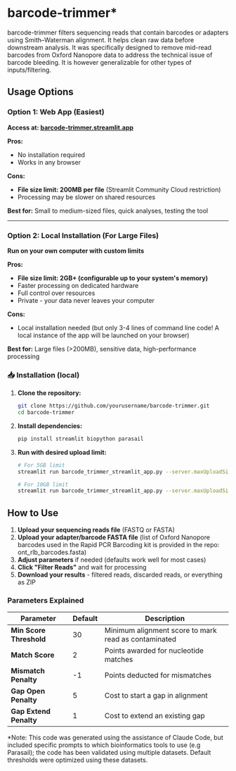 # barcode-trimmer*
barcode-trimmer filters sequencing reads that contain barcodes or adapters using Smith–Waterman alignment. It helps clean raw data before downstream analysis. It was specifically designed to remove mid-read barcodes from Oxford Nanopore data to address the technical issue of barcode bleeding. It is however generalizable for other types of inputs/filtering.

## Usage Options

### Option 1: Web App (Easiest)
**Access at: [barcode-trimmer.streamlit.app](https://barcode-trimmer.streamlit.app)**

**Pros:**
- No installation required
- Works in any browser

**Cons:**
- **File size limit: 200MB per file** (Streamlit Community Cloud restriction)
- Processing may be slower on shared resources

**Best for:** Small to medium-sized files, quick analyses, testing the tool

---

### Option 2: Local Installation (For Large Files)
**Run on your own computer with custom limits**

**Pros:**
- **File size limit: 2GB+ (configurable up to your system's memory)**
- Faster processing on dedicated hardware
- Full control over resources
- Private - your data never leaves your computer

**Cons:**
- Local installation needed (but only 3-4 lines of command line code! A local instance of the app will be launched on your browser)

**Best for:** Large files (>200MB), sensitive data, high-performance processing

### 📥 Installation (local)

1. **Clone the repository:**
   ```bash
   git clone https://github.com/yourusername/barcode-trimmer.git
   cd barcode-trimmer
2. **Install dependencies:**
   ```bash
   pip install streamlit biopython parasail
3. **Run with desired upload limit:**
   ```bash
   # For 5GB limit
   streamlit run barcode_trimmer_streamlit_app.py --server.maxUploadSize=5120

   # For 10GB limit  
   streamlit run barcode_trimmer_streamlit_app.py --server.maxUploadSize=10240


## How to Use

1. **Upload your sequencing reads file** (FASTQ or FASTA)
2. **Upload your adapter/barcode FASTA file** (list of Oxford Nanopore barcodes used in the Rapid PCR Barcoding kit is provided in the repo: ont_rlb_barcodes.fasta)
3. **Adjust parameters** if needed (defaults work well for most cases)
4. **Click "Filter Reads"** and wait for processing
5. **Download your results** - filtered reads, discarded reads, or everything as ZIP

### Parameters Explained

| Parameter | Default | Description |
|-----------|---------|-------------|
| **Min Score Threshold** | 30 | Minimum alignment score to mark read as contaminated |
| **Match Score** | 2 | Points awarded for nucleotide matches |
| **Mismatch Penalty** | -1 | Points deducted for mismatches |
| **Gap Open Penalty** | 5 | Cost to start a gap in alignment |
| **Gap Extend Penalty** | 1 | Cost to extend an existing gap |

*Note: This code was generated using the assistance of Claude Code, but included specific prompts to which bioinformatics tools to use (e.g Parasail); the code has been validated using multiple datasets. Default thresholds were optimized using these datasets.
